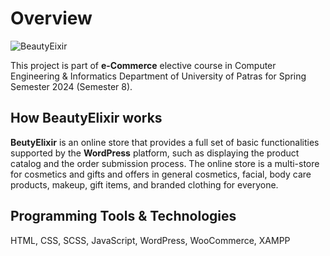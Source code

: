 # Overview

![BeautyEixir](https://github.com/user-attachments/assets/96db798c-53cc-4589-9a2f-c59635b2548d)

This project is part of **e-Commerce** elective course in Computer Engineering & Informatics Department of University of Patras for Spring Semester 2024 (Semester 8).

## How BeautyElixir works
**BeutyElixir** is an online store that provides a full set of basic functionalities supported by the **WordPress** platform, such as displaying the product catalog and the order submission process. The online store is a multi-store for cosmetics and gifts and offers in general cosmetics, facial, body care products, makeup, gift items, and branded clothing for everyone. 

## Programming Tools & Technologies
HTML, CSS, SCSS, JavaScript, WordPress, WooCommerce, XAMPP
